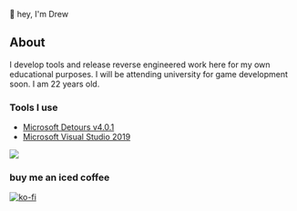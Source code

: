 👋 hey, I'm Drew

## About
I develop tools and release reverse engineered work here for my own educational purposes. I will be attending university for game development soon. I am 22 years old.

### Tools I use
* [Microsoft Detours v4.0.1](https://github.com/microsoft/Detours)
* [Microsoft Visual Studio 2019](https://visualstudio.microsoft.com)
    
![](https://i.imgur.com/4M7IWwP.gif)
### buy me an iced coffee
[![ko-fi](https://www.ko-fi.com/img/githubbutton_sm.svg)](https://ko-fi.com/drewmarkum)
